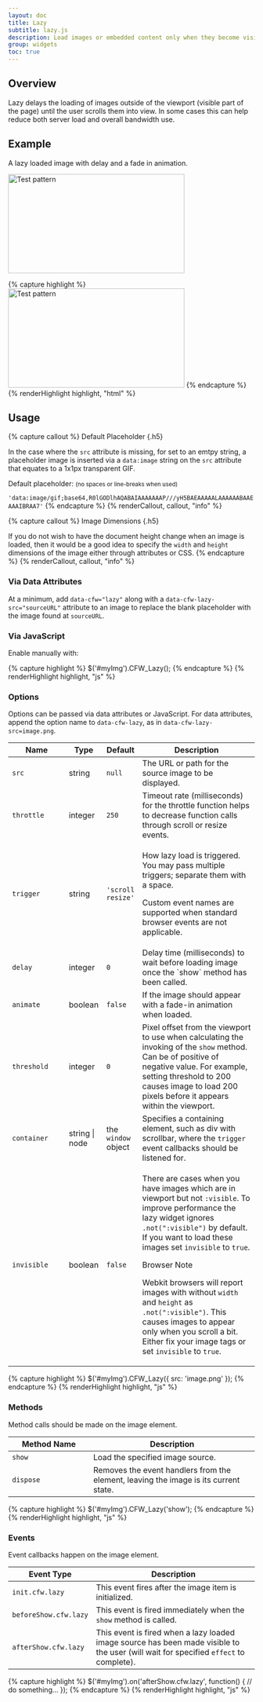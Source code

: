 ```yaml
---
layout: doc
title: Lazy
subtitle: lazy.js
description: Load images or embedded content only when they become visible within the viewport.
group: widgets
toc: true
---
```


## Overview

Lazy delays the loading of images outside of the viewport (visible part of the page) until the user scrolls them into view.  In some cases this can help reduce both server load and overall bandwidth use.

## Example

A lazy loaded image with delay and a fade in animation.

<div class="cf-example">
  <img data-cfw="lazy" data-cfw-lazy-delay="1000" data-cfw-lazy-animate="true" data-cfw-lazy-src="{{ site.path}}/assets/{{ version.docs }}/img/test.gif" width="360" height="202" alt="Test pattern">
</div>

{% capture highlight %}
<img src="" data-cfw="lazy" data-cfw-lazy-delay="1000" data-cfw-lazy-animate="true" data-cfw-lazy-src="test.gif" width="360" height="202" alt="Test pattern">
{% endcapture %}
{% renderHighlight highlight, "html" %}

## Usage

{% capture callout %}
Default Placeholder
{.h5}

In the case where the `src` attribute is missing, for set to an emtpy string, a placeholder image is inserted via a `data:image` string on the `src` attribute that equates to a 1x1px transparent GIF.

Default placeholder: <small>(no spaces or line-breaks when used)</small>

`'data:image/gif;base64,R0lGODlhAQABAIAAAAAAAP///yH5BAEAAAAALAAAAAABAAEAAAIBRAA7'`
{% endcapture %}
{% renderCallout, callout, "info" %}

{% capture callout %}
Image Dimensions
{.h5}

If you do not wish to have the document height change when an image is loaded, then it would be a good idea to specify the `width` and `height` dimensions of the image either through attributes or CSS.
{% endcapture %}
{% renderCallout, callout, "info" %}

### Via Data Attributes

At a minimum, add `data-cfw="lazy"` along with a `data-cfw-lazy-src="sourceURL"` attribute to an image to replace the blank placeholder with the image found at `sourceURL`.

### Via JavaScript

Enable manually with:

{% capture highlight %}
$('#myImg').CFW_Lazy();
{% endcapture %}
{% renderHighlight highlight, "js" %}

### Options

Options can be passed via data attributes or JavaScript. For data attributes, append the option name to `data-cfw-lazy`, as in `data-cfw-lazy-src=image.png`.

<div class="table-scroll">
  <table class="table table-bordered table-striped">
    <thead>
      <tr>
        <th style="width: 100px;">Name</th>
        <th style="width: 50px;">Type</th>
        <th style="width: 50px;">Default</th>
        <th>Description</th>
      </tr>
    </thead>
    <tbody>
      <tr>
        <td><code>src</code></td>
        <td>string</td>
        <td><code>null</code></td>
        <td>The URL or path for the source image to be displayed.</td>
      </tr>
      <tr>
        <td><code>throttle</code></td>
        <td>integer</td>
        <td><code>250</code></td>
        <td>Timeout rate (milliseconds) for the throttle function helps to decrease function calls through scroll or resize events.</td>
      </tr>
      <tr>
        <td><code>trigger</code></td>
        <td>string</td>
        <td><code>'scroll resize'</code></td>
        <td>
          <p>How lazy load is triggered. You may pass multiple triggers; separate them with a space.</p>
          <p>Custom event names are supported when standard browser events are not applicable.</p>
        </td>
      </tr>
      <tr>
        <td><code>delay</code></td>
        <td>integer</td>
        <td><code>0</code></td>
        <td>Delay time (milliseconds) to wait before loading image once the `show` method has been called.</td>
      </tr>
      <tr>
        <td><code>animate</code></td>
        <td>boolean</td>
        <td><code>false</code></td>
        <td>If the image should appear with a fade-in animation when loaded.</td>
      </tr>
      <tr>
        <td><code>threshold</code></td>
        <td>integer</td>
        <td><code>0</code></td>
        <td>
          Pixel offset from the viewport to use when calculating the invoking of the <code>show</code> method. Can be of positive of negative value.
          For example, setting threshold to 200 causes image to load 200 pixels before it appears within the viewport.
        </td>
      </tr>
      <tr>
        <td><code>container</code></td>
        <td>string | node</td>
        <td>the <code>window</code> object</td>
        <td>Specifies a containing element, such as div with scrollbar, where the <code>trigger</code> event callbacks should be listened for.</td>
      </tr>
      <tr>
        <td><code>invisible</code></td>
        <td>boolean</td>
        <td><code>false</code></td>
        <td>
            <p>There are cases when you have images which are in viewport but not <code>:visible</code>. To improve performance the lazy widget ignores <code>.not(":visible")</code> by default. If you want to load these images set <code>invisible</code> to <code>true</code>.</p>
            <div class="cf-callout cf-callout-info">
              <p class="h5">Browser Note</p>
              <p>Webkit browsers will report images with without <code>width</code> and <code>height</code> as <code>.not(":visible")</code>. This causes images to appear only when you scroll a bit. Either fix your image tags or set <code>invisible</code> to <code>true</code>.</p>
            </div>
        </td>
      </tr>
    </tbody>
  </table>
</div>

{% capture highlight %}
$('#myImg').CFW_Lazy({
  src: 'image.png'
});
{% endcapture %}
{% renderHighlight highlight, "js" %}

### Methods

Method calls should be made on the image element.

<div class="table-scroll">
  <table class="table table-bordered table-striped">
    <thead>
      <tr>
        <th style="width: 150px;">Method Name</th>
        <th>Description</th>
      </tr>
    </thead>
    <tbody>
      <tr>
        <td><code>show</code></td>
        <td>Load the specified image source.</td>
      </tr>
      <tr>
        <td><code>dispose</code></td>
        <td>Removes the event handlers from the element, leaving the image is its current state.</td>
      </tr>
    </tbody>
  </table>
</div>

{% capture highlight %}
$('#myImg').CFW_Lazy('show');
{% endcapture %}
{% renderHighlight highlight, "js" %}

### Events

Event callbacks happen on the image element.

<div class="table-scroll">
  <table class="table table-bordered table-striped">
    <thead>
      <tr>
        <th style="width: 150px;">Event Type</th>
        <th>Description</th>
      </tr>
    </thead>
    <tbody>
      <tr>
        <td><code>init.cfw.lazy</code></td>
        <td>This event fires after the image item is initialized.</td>
      </tr>
      <tr>
        <td><code>beforeShow.cfw.lazy</code></td>
        <td>This event is fired immediately when the <code>show</code> method is called.</td>
      </tr>
      <tr>
        <td><code>afterShow.cfw.lazy</code></td>
        <td>This event is fired when a lazy loaded image source has been made visible to the user (will wait for specified <code>effect</code> to complete).</td>
      </tr>
    </tbody>
  </table>
</div>

{% capture highlight %}
$('#myImg').on('afterShow.cfw.lazy', function() {
  // do something...
});
{% endcapture %}
{% renderHighlight highlight, "js" %}